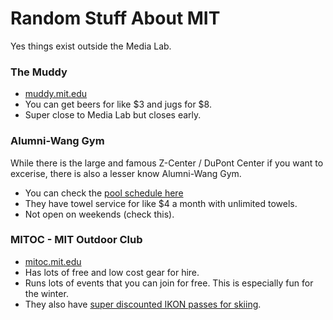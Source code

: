 # Random Stuff About MIT
Yes things exist outside the Media Lab.

### The Muddy
* [muddy.mit.edu](https://muddy.mit.edu)
* You can get beers for like $3 and jugs for $8.
* Super close to Media Lab but closes early.

### Alumni-Wang Gym
While there is the large and famous Z-Center / DuPont Center if you want to excerise, there is also a lesser know Alumni-Wang Gym. 
* You can check the [pool schedule here](https://www.mitrecsports.com/pool-schedule-aw/?week=1)
* They have towel service for like $4 a month with unlimited towels.
* Not open on weekends (check this).

### MITOC - MIT Outdoor Club
* [mitoc.mit.edu](https://mitoc.mit.edu)
* Has lots of free and low cost gear for hire.
* Runs lots of events that you can join for free. This is especially fun for the winter.
* They also have [super discounted IKON passes for skiing](https://mitoc.mit.edu/activities/skiing).
